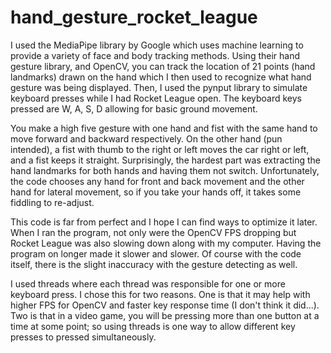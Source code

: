 # hand_gesture_rocket_league
I used the MediaPipe library by Google which uses machine learning to provide a variety of face and body tracking methods. Using their hand gesture library, and OpenCV, you can track the location of 21 points (hand landmarks) drawn on the hand which I then used to recognize what hand gesture was being displayed. Then, I used the pynput library to simulate keyboard presses while I had Rocket League open. The keyboard keys pressed are W, A, S, D allowing for basic ground movement.

You make a high five gesture with one hand and fist with the same hand to move forward and backward respectively. On the other hand (pun intended), a fist with thumb to the right or left moves the car right or left, and a fist keeps it straight. Surprisingly, the hardest part was extracting the hand landmarks for both hands and having them not switch. Unfortunately, the code chooses any hand for front and back movement and the other hand for lateral movement, so if you take your hands off, it takes some fiddling to re-adjust.

This code is far from perfect and I hope I can find ways to optimize it later. When I ran the program, not only were the OpenCV FPS dropping but Rocket League was also slowing down along with my computer. Having the program on longer made it slower and slower. Of course with the code itself, there is the slight inaccuracy with the gesture detecting as well.

I used threads where each thread was responsible for one or more keyboard press. I chose this for two reasons. One is that it may help with higher FPS for OpenCV and faster key response time (I don't think it did...). Two is that in a video game, you will be pressing more than one button at a time at some point; so using threads is one way to allow different key presses to pressed simultaneously. 

